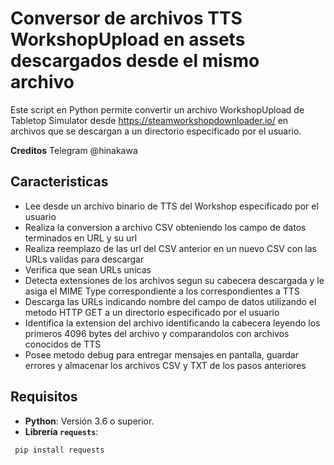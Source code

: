# Conversor de archivos TTS WorkshopUpload en assets descargados desde el mismo archivo 

Este script en Python permite convertir un archivo WorkshopUpload de Tabletop Simulator desde https://steamworkshopdownloader.io/ en archivos que se descargan a un directorio especificado por el usuario.

**Creditos** Telegram @hinakawa

## Caracteristicas
- Lee desde un archivo binario de TTS del Workshop especificado por el usuario
- Realiza la conversion a archivo CSV obteniendo los campo de datos terminados en URL y su url
- Realiza reemplazo de las url del CSV anterior en un nuevo CSV con las URLs validas para descargar
- Verifica que sean URLs unicas
- Detecta extensiones de los archivos segun su cabecera descargada y le asiga el MIME Type correspondiente
  a los correspondientes a TTS
- Descarga las URLs indicando nombre del campo de datos utilizando el metodo HTTP GET a un directorio especificado por el usuario
- Identifica la extension del archivo identificando la cabecera leyendo los primeros 4096 bytes del archivo y comparandolos con archivos conocidos de TTS
- Posee metodo debug para entregar mensajes en pantalla, guardar errores y almacenar los archivos CSV y TXT de los pasos anteriores

## Requisitos
- **Python**: Versión 3.6 o superior.
- **Librería `requests`**:
```bash
 pip install requests
```
   

